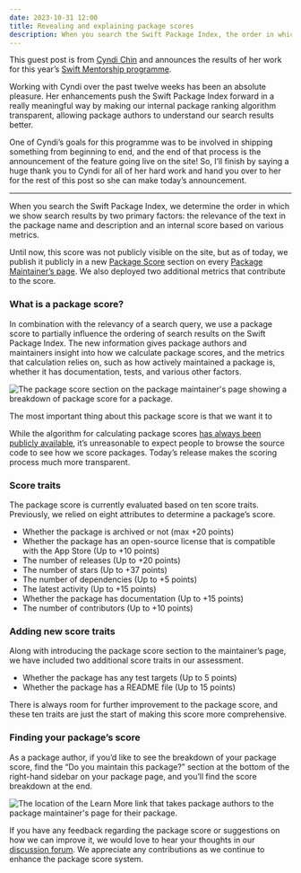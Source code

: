 ```yaml
---
date: 2023-10-31 12:00
title: Revealing and explaining package scores
description: When you search the Swift Package Index, the order in which the search results are displayed is determined by a combination of the relevance of text in the package name and description, and an internal score based on various metrics. Today, we're adding a feature that
---
```


This guest post is from [Cyndi Chin](https://cyndichin.github.io/) and announces the results of her work for this year’s [Swift Mentorship programme](https://www.swift.org/mentorship/).

Working with Cyndi over the past twelve weeks has been an absolute pleasure. Her enhancements push the Swift Package Index forward in a really meaningful way by making our internal package ranking algorithm transparent, allowing package authors to understand our search results better.

One of Cyndi’s goals for this programme was to be involved in shipping something from beginning to end, and the end of that process is the announcement of the feature going live on the site! So, I’ll finish by saying a huge thank you to Cyndi for all of her hard work and hand you over to her for the rest of this post so she can make today’s announcement.

---

When you search the Swift Package Index, we determine the order in which we show search results by two primary factors: the relevance of the text in the package name and description and an internal score based on various metrics.

Until now, this score was not publicly visible on the site, but as of today, we publish it publicly in a new [Package Score](https://swiftpackageindex.com/apple/swift-markdown/information-for-package-maintainers#package-score) section on every [Package Maintainer’s page](https://swiftpackageindex.com/apple/swift-markdown/information-for-package-maintainers). We also deployed two additional metrics that contribute to the score.

### What is a package score?

In combination with the relevancy of a search query, we use a package score to partially influence the ordering of search results on the Swift Package Index. The new information gives package authors and maintainers insight into how we calculate package scores, and the metrics that calculation relies on, such as how actively maintained a package is, whether it has documentation, tests, and various other factors.

<picture class="shadow">
  <source srcset="/images/package-maintainers-score-section~dark.png" media="(prefers-color-scheme: dark)">
  <img src="/images/package-maintainers-score-section~light.png" alt="The package score section on the package maintainer's page showing a breakdown of package score for a package.">
</picture>

The most important thing about this package score is that we want it to

While the algorithm for calculating package scores [has always been publicly available](https://github.com/SwiftPackageIndex/SwiftPackageIndex-Server/blob/main/Sources/App/Core/Score.swift), it’s unreasonable to expect people to browse the source code to see how we score packages. Today’s release makes the scoring process much more transparent.

### Score traits

The package score is currently evaluated based on ten score traits. Previously, we relied on eight attributes to determine a package’s score.

- Whether the package is archived or not (max +20 points)
- Whether the package has an open-source license that is compatible with the App Store (Up to +10 points)
- The number of releases (Up to +20 points)
- The number of stars (Up to +37 points)
- The number of dependencies (Up to +5 points)
- The latest activity (Up to +15 points)
- Whether the package has documentation (Up to +15 points)
- The number of contributors (Up to +10 points)

### Adding new score traits

Along with introducing the package score section to the maintainer’s page, we have included two additional score traits in our assessment.

- Whether the package has any test targets (Up to 5 points)
- Whether the package has a README file (Up to 15 points)

There is always room for further improvement to the package score, and these ten traits are just the start of making this score more comprehensive.

### Finding your package’s score

As a package author, if you’d like to see the breakdown of your package score, find the “Do you maintain this package?” section at the bottom of the right-hand sidebar on your package page, and you’ll find the score breakdown at the end.

<picture class="shadow">
  <source srcset="/images/find-package-maintainers-page~dark.png" media="(prefers-color-scheme: dark)">
  <img src="/images/find-package-maintainers-page~light.png" alt="The location of the Learn More link that takes package authors to the package maintainer's page for their package.">
</picture>

If you have any feedback regarding the package score or suggestions on how we can improve it, we would love to hear your thoughts in our [discussion forum](https://github.com/SwiftPackageIndex/SwiftPackageIndex-Server/discussions/2591). We appreciate any contributions as we continue to enhance the package score system.
